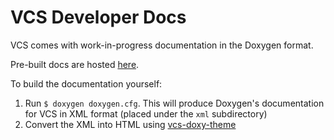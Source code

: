 # VCS Developer Docs
VCS comes with work-in-progress documentation in the Doxygen format.

Pre-built docs are hosted [here](https://www.tarpeeksihyvaesoft.com/vcs/docs/developer-manual/).

To build the documentation yourself:

1. Run `$ doxygen doxygen.cfg`. This will produce Doxygen's documentation for VCS in XML format (placed under the `xml` subdirectory)
2. Convert the XML into HTML using [vcs-doxy-theme](https://github.com/leikareipa/vcs-doxy-theme)
